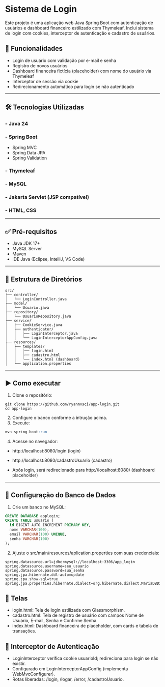 # Sistema de Login

Este projeto é uma aplicação web Java Spring Boot com autenticação de usuários e dashboard financeiro estilizado com Thymeleaf. Inclui sistema de login com cookies, interceptor de autenticação e cadastro de usuários.

## 🚀 Funcionalidades

- Login de usuário com validação por e-mail e senha
- Registro de novos usuários
- Dashboard financeira fictícia (placeholder) com nome do usuário via Thymeleaf
- Interceptor de sessão via cookie
- Redirecionamento automático para login se não autenticado

---

## 🛠️ Tecnologias Utilizadas

### - Java 24
### - Spring Boot
- Spring MVC
- Spring Data JPA
- Spring Validation
### - Thymeleaf
### - MySQL
### - Jakarta Servlet (JSP compatível)
### - HTML, CSS

---

## ✅ Pré-requisitos

- Java JDK 17+
- MySQL Server
- Maven
- IDE Java (Eclipse, IntelliJ, VS Code)

---

## 📁 Estrutura de Diretórios

```pgsql
src/
├── controller/
│   └── LoginController.java
├── model/
│   └── Usuario.java
├── repository/
│   └── UsuarioRepository.java
├── service/
│   ├── CookieService.java
│   ├── authenticator/
│   │   ├── LoginInterceptor.java
│   │   └── LoginInterceptorAppConfig.java
├── resources/
│   ├── templates/
│   │   ├── login.html
│   │   ├── cadastro.html
│   │   └── index.html (dashboard)
│   └── application.properties
````

---

## ▶️ Como executar

1. Clone o repositório:
```code
git clone https://github.com/ryannvsci/app-login.git
cd app-login
````
2. Configure o banco conforme a intrução acima.
3. Execute:
```sql
mvn spring-boot:run
````
4. Acesse no navegador:

- http://localhost:8080/login (login)

- http://localhost:8080/cadastroUsuario (cadastro)

- Após login, será redirecionado para http://localhost:8080/ (dashboard placeholder)


---

## 💾 Configuração do Banco de Dados

1. Crie um banco no MySQL:

```sql
CREATE DATABASE applogin;
CREATE TABLE usuario (
  id BIGINT AUTO_INCREMENT PRIMARY KEY,
  nome VARCHAR(100),
  email VARCHAR(100) UNIQUE,
  senha VARCHAR(100)
); 
````

2. Ajuste o src/main/resources/aplication.properties com suas credenciais:

```code
spring.datasource.url=jdbc:mysql://localhost:3306/app_login
spring.datasource.username=seu_usuario
spring.datasource.password=sua_senha
spring.jpa.hibernate.ddl-auto=update
spring.jpa.show-sql=true
spring.jpa.properties.hibernate.dialect=org.hibernate.dialect.MariaDBDialect
````

## 🎨 Telas
- login.html: Tela de login estilizada com Glassmorphism.
- cadastro.html: Tela de registro de usuário com campos Nome de Usuário, E-mail, Senha e Confirme Senha.
- index.html: Dashboard financeira de placeholder, com cards e tabela de transações.

## 🔐 Interceptor de Autenticação
- LoginInterceptor verifica cookie usuarioId; redireciona para login se não existir.
- Configurado em LoginInterceptorAppConfig (implementa WebMvcConfigurer).
- Rotas liberadas: /login, /logar, /error, /cadastroUsuario.





